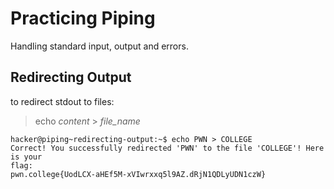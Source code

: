# Practicing Piping 
Handling standard input, output and errors.

## Redirecting Output

to redirect stdout to files:
> echo _content_ > _file_name_
```
hacker@piping~redirecting-output:~$ echo PWN > COLLEGE
Correct! You successfully redirected 'PWN' to the file 'COLLEGE'! Here is your 
flag:
pwn.college{UodLCX-aHEf5M-xVIwrxxq5l9AZ.dRjN1QDLyUDN1czW}
```
